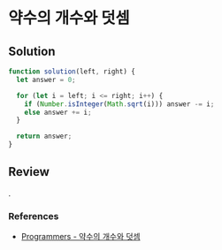 # 약수의 개수와 덧셈

## Solution

```js
function solution(left, right) {
  let answer = 0;

  for (let i = left; i <= right; i++) {
    if (Number.isInteger(Math.sqrt(i))) answer -= i;
    else answer += i;
  }

  return answer;
}
```

## Review

.

### References

- [Programmers - 약수의 개수와 덧셈](https://school.programmers.co.kr/learn/courses/30/lessons/77884)
